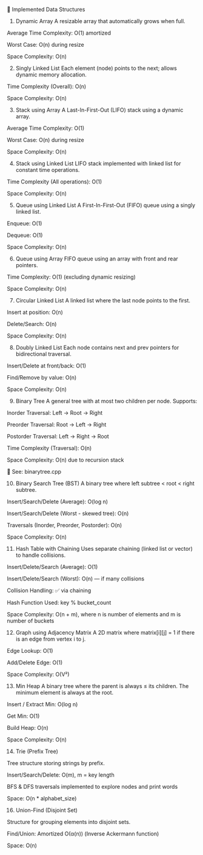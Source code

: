 🧠 Implemented Data Structures
1. Dynamic Array
A resizable array that automatically grows when full.

Average Time Complexity: O(1) amortized

Worst Case: O(n) during resize

Space Complexity: O(n)

2. Singly Linked List
Each element (node) points to the next; allows dynamic memory allocation.

Time Complexity (Overall): O(n)

Space Complexity: O(n)

3. Stack using Array
A Last-In-First-Out (LIFO) stack using a dynamic array.

Average Time Complexity: O(1)

Worst Case: O(n) during resize

Space Complexity: O(n)

4. Stack using Linked List
LIFO stack implemented with linked list for constant time operations.

Time Complexity (All operations): O(1)

Space Complexity: O(n)

5. Queue using Linked List
A First-In-First-Out (FIFO) queue using a singly linked list.

Enqueue: O(1)

Dequeue: O(1)

Space Complexity: O(n)

6. Queue using Array
FIFO queue using an array with front and rear pointers.

Time Complexity: O(1) (excluding dynamic resizing)

Space Complexity: O(n)

7. Circular Linked List
A linked list where the last node points to the first.

Insert at position: O(n)

Delete/Search: O(n)

Space Complexity: O(n)

8. Doubly Linked List
Each node contains next and prev pointers for bidirectional traversal.

Insert/Delete at front/back: O(1)

Find/Remove by value: O(n)

Space Complexity: O(n)

9. Binary Tree
A general tree with at most two children per node. Supports:

Inorder Traversal: Left → Root → Right

Preorder Traversal: Root → Left → Right

Postorder Traversal: Left → Right → Root

Time Complexity (Traversal): O(n)

Space Complexity: O(n) due to recursion stack

📄 See: binarytree.cpp

10. Binary Search Tree (BST)
A binary tree where left subtree < root < right subtree.

Insert/Search/Delete (Average): O(log n)

Insert/Search/Delete (Worst - skewed tree): O(n)

Traversals (Inorder, Preorder, Postorder): O(n)

Space Complexity: O(n)

11. Hash Table with Chaining
Uses separate chaining (linked list or vector) to handle collisions.

Insert/Delete/Search (Average): O(1)

Insert/Delete/Search (Worst): O(n) — if many collisions

Collision Handling: ✅ via chaining

Hash Function Used: key % bucket_count

Space Complexity: O(n + m), where n is number of elements and m is number of buckets


12. Graph using Adjacency Matrix
A 2D matrix where matrix[i][j] = 1 if there is an edge from vertex i to j.

Edge Lookup: O(1)

Add/Delete Edge: O(1)

Space Complexity: O(V²)

13. Min Heap
A binary tree where the parent is always ≤ its children. The minimum element is always at the root.

Insert / Extract Min: O(log n)

Get Min: O(1)

Build Heap: O(n)

Space Complexity: O(n)

14. Trie (Prefix Tree)
    
Tree structure storing strings by prefix.

Insert/Search/Delete: O(m), m = key length

BFS & DFS traversals implemented to explore nodes and print words

Space: O(n * alphabet_size)

16. Union-Find (Disjoint Set)

Structure for grouping elements into disjoint sets.

Find/Union: Amortized O(α(n)) (Inverse Ackermann function)

Space: O(n)
